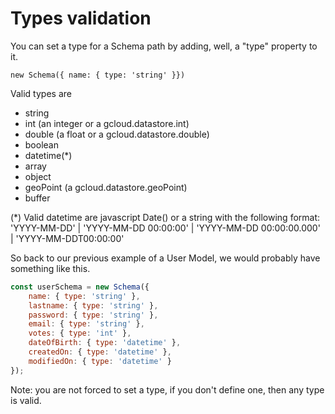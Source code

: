 # Types validation

You can set a type for a Schema path by adding, well, a "type" property to it.

``` new Schema({ name: { type: 'string' }}) ```

Valid types are

- string
- int (an integer or a gcloud.datastore.int)
- double (a float or a gcloud.datastore.double)
- boolean
- datetime(*)
- array
- object
- geoPoint (a gcloud.datastore.geoPoint)
- buffer

(*) Valid datetime are javascript Date() or a string with the following format: 'YYYY-MM-DD' | 'YYYY-MM-DD 00:00:00' | 'YYYY-MM-DD 00:00:00.000' | 'YYYY-MM-DDT00:00:00'

So back to our previous example of a User Model, we would probably have something like this.

```js
const userSchema = new Schema({
    name: { type: 'string' },
    lastname: { type: 'string' },
    password: { type: 'string' },
    email: { type: 'string' },
    votes: { type: 'int' },
    dateOfBirth: { type: 'datetime' },
    createdOn: { type: 'datetime' },
    modifiedOn: { type: 'datetime' }
});
```

Note: you are not forced to set a type, if you don't define one, then any type is valid.
